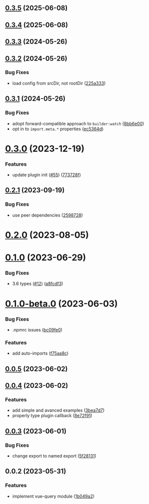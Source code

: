 ## [0.3.5](https://github.com/NamesMT/Hebilicious-vue-query-nuxt/compare/v0.3.3...v0.3.5) (2025-06-08)



## [0.3.4](https://github.com/NamesMT/Hebilicious-vue-query-nuxt/compare/v0.3.3...v0.3.4) (2025-06-08)



## [0.3.3](https://github.com/NamesMT/Hebilicious-vue-query-nuxt/compare/v0.3.2...v0.3.3) (2024-05-26)



## [0.3.2](https://github.com/NamesMT/Hebilicious-vue-query-nuxt/compare/v0.3.1...v0.3.2) (2024-05-26)


### Bug Fixes

* load config from srcDir, not rootDir ([225a333](https://github.com/NamesMT/Hebilicious-vue-query-nuxt/commit/225a333dfeae3d9516818ad14b4ed4bd47d63ea4))



## [0.3.1](https://github.com/NamesMT/Hebilicious-vue-query-nuxt/compare/v0.3.0...v0.3.1) (2024-05-26)


### Bug Fixes

* adopt forward-compatible approach to `builder:watch` ([8bb6e00](https://github.com/NamesMT/Hebilicious-vue-query-nuxt/commit/8bb6e00051d1ae20b196d00d2967fecc7fc34daf))
* opt in to `import.meta.*` properties ([ec5364d](https://github.com/NamesMT/Hebilicious-vue-query-nuxt/commit/ec5364d1061cbc18dbabf86a0fa1436d3c7b2244))



# [0.3.0](https://github.com/Hebilicious/vue-query-nuxt/compare/v0.2.1...v0.3.0) (2023-12-19)


### Features

* update plugin init ([#55](https://github.com/Hebilicious/vue-query-nuxt/issues/55)) ([773728f](https://github.com/Hebilicious/vue-query-nuxt/commit/773728fc728ab1b6d932d3292d9d0295628452e5))



## [0.2.1](https://github.com/Hebilicious/vue-query-nuxt/compare/v0.2.0...v0.2.1) (2023-09-19)


### Bug Fixes

* use peer dependencies ([2598728](https://github.com/Hebilicious/vue-query-nuxt/commit/25987289453bf45f03e06ebb24e1c87fc2e6ad15))



# [0.2.0](https://github.com/Hebilicious/vue-query-nuxt/compare/v0.1.0...v0.2.0) (2023-08-05)



# [0.1.0](https://github.com/Hebilicious/vue-query-nuxt/compare/v0.1.0-beta.0...v0.1.0) (2023-06-29)


### Bug Fixes

* 3.6 types ([#12](https://github.com/Hebilicious/vue-query-nuxt/issues/12)) ([a8fcdf3](https://github.com/Hebilicious/vue-query-nuxt/commit/a8fcdf3c8c5a92ca885fb0fe073ca5dd22c99024))



# [0.1.0-beta.0](https://github.com/Hebilicious/vue-query-nuxt/compare/v0.0.5...v0.1.0-beta.0) (2023-06-03)


### Bug Fixes

* .npmrc issues ([bc09fe0](https://github.com/Hebilicious/vue-query-nuxt/commit/bc09fe0b716c8425d71d8c2e89b961ecbf37e2d8))


### Features

* add auto-imports ([f75aa8c](https://github.com/Hebilicious/vue-query-nuxt/commit/f75aa8cfa3446e5a6c60e1daa6bf9d2cc6ef0edf))



## [0.0.5](https://github.com/Hebilicious/vue-query-nuxt/compare/v0.0.4...v0.0.5) (2023-06-02)



## [0.0.4](https://github.com/Hebilicious/vue-query-nuxt/compare/v0.0.3...v0.0.4) (2023-06-02)


### Features

* add simple and avanced examples ([3bea7d7](https://github.com/Hebilicious/vue-query-nuxt/commit/3bea7d7135d18c9aa1282daffed4ec30bb50a356))
* properly type plugin callback ([8e72f91](https://github.com/Hebilicious/vue-query-nuxt/commit/8e72f912bdbf261ebe9533e268c97ac58975a6ce))



## [0.0.3](https://github.com/Hebilicious/vue-query-nuxt/compare/v0.0.2...v0.0.3) (2023-06-01)


### Bug Fixes

* change export to named export ([5f28131](https://github.com/Hebilicious/vue-query-nuxt/commit/5f28131d19a468a4b5705617aff3a7025f675ba5))



## 0.0.2 (2023-05-31)


### Features

* implement vue-query module ([1b049a2](https://github.com/Hebilicious/vue-query-nuxt/commit/1b049a2e709523a9f7f178d4fc468238b650f254))



